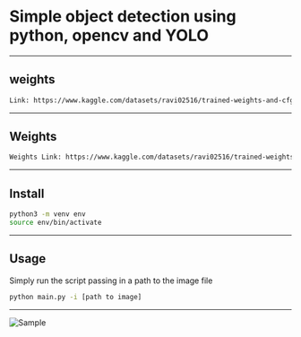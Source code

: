 # Simple object detection using python, opencv and YOLO
---
## weights

```bash
Link: https://www.kaggle.com/datasets/ravi02516/trained-weights-and-cfg
```
---

## Weights

```bash
Weights Link: https://www.kaggle.com/datasets/ravi02516/trained-weights-and-cfg
```

---

## Install

```bash
python3 -m venv env
source env/bin/activate
```

---

## Usage

Simply run the script passing in a path to the image file

```bash
python main.py -i [path to image]
```

---

![Sample](https://i.ibb.co/CwvbHdV/result.jpg)
